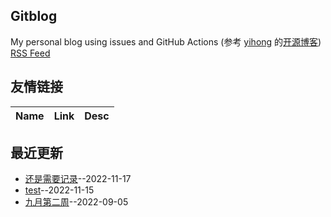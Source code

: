 ## Gitblog
My personal blog using issues and GitHub Actions (参考 [yihong](https://github.com/yihong0618) 的[开源博客](https://github.com/yihong0618/gitblog/issues/177))
[RSS Feed](https://raw.githubusercontent.com/zhangakira/blog-data/main/feed.xml)
## 友情链接
| Name | Link | Desc | 
 | ---- | ---- | ---- |
## 最近更新
- [还是需要记录](https://github.com/zhangakira/blog-data/issues/4)--2022-11-17
- [test](https://github.com/zhangakira/blog-data/issues/3)--2022-11-15
- [九月第二周](https://github.com/zhangakira/blog-data/issues/2)--2022-09-05
